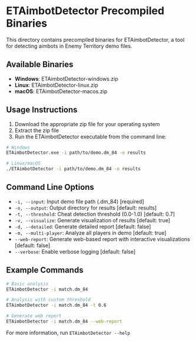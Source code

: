 # ETAimbotDetector Precompiled Binaries

This directory contains precompiled binaries for ETAimbotDetector, a tool for detecting aimbots in Enemy Territory demo files.

## Available Binaries

- **Windows**: ETAimbotDetector-windows.zip
- **Linux**: ETAimbotDetector-linux.zip
- **macOS**: ETAimbotDetector-macos.zip

## Usage Instructions

1. Download the appropriate zip file for your operating system
2. Extract the zip file
3. Run the ETAimbotDetector executable from the command line:

```bash
# Windows
ETAimbotDetector.exe -i path/to/demo.dm_84 -o results

# Linux/macOS
./ETAimbotDetector -i path/to/demo.dm_84 -o results
```

## Command Line Options

- `-i, --input`: Input demo file path (.dm_84) [required]
- `-o, --output`: Output directory for results [default: results]
- `-t, --threshold`: Cheat detection threshold (0.0-1.0) [default: 0.7]
- `-v, --visualize`: Generate visualization of results [default: true]
- `-d, --detailed`: Generate detailed report [default: false]
- `-m, --multi-player`: Analyze all players in demo [default: true]
- `--web-report`: Generate web-based report with interactive visualizations [default: false]
- `--verbose`: Enable verbose logging [default: false]

## Example Commands

```bash
# Basic analysis
ETAimbotDetector -i match.dm_84

# Analysis with custom threshold
ETAimbotDetector -i match.dm_84 -t 0.6

# Generate web report
ETAimbotDetector -i match.dm_84 --web-report
```

For more information, run `ETAimbotDetector --help`

